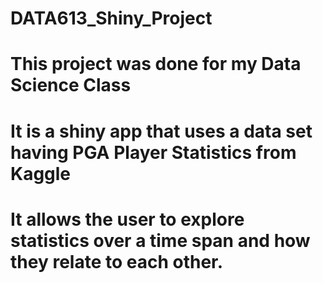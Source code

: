 # DATA613_Shiny_Project
# This project was done for my Data Science Class
# It is a shiny app that uses a data set having PGA Player Statistics from Kaggle
# It allows the user to explore statistics over a time span and how they relate to each other. 

